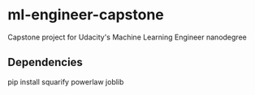 # ml-engineer-capstone
Capstone project for Udacity's Machine Learning Engineer nanodegree


## Dependencies

pip install squarify powerlaw joblib

